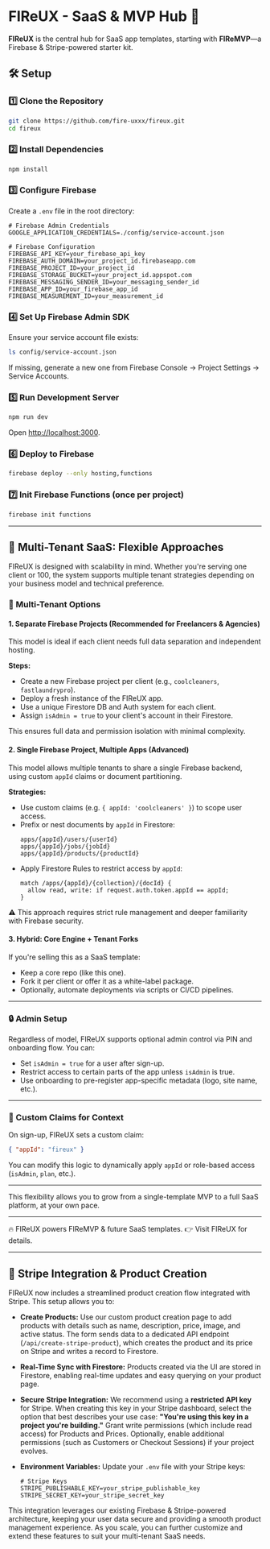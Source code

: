 # FIReUX - SaaS & MVP Hub 🚀

**FIReUX** is the central hub for SaaS app templates, starting with **FIReMVP**—a Firebase & Stripe-powered starter kit.

## 🛠️ Setup

### 1️⃣ Clone the Repository

```sh
git clone https://github.com/fire-uxxx/fireux.git
cd fireux
```

### 2️⃣ Install Dependencies

```sh
npm install
```

### 3️⃣ Configure Firebase

Create a `.env` file in the root directory:

```env
# Firebase Admin Credentials
GOOGLE_APPLICATION_CREDENTIALS=./config/service-account.json

# Firebase Configuration
FIREBASE_API_KEY=your_firebase_api_key
FIREBASE_AUTH_DOMAIN=your_project_id.firebaseapp.com
FIREBASE_PROJECT_ID=your_project_id
FIREBASE_STORAGE_BUCKET=your_project_id.appspot.com
FIREBASE_MESSAGING_SENDER_ID=your_messaging_sender_id
FIREBASE_APP_ID=your_firebase_app_id
FIREBASE_MEASUREMENT_ID=your_measurement_id
```

### 4️⃣ Set Up Firebase Admin SDK

Ensure your service account file exists:

```sh
ls config/service-account.json
```

If missing, generate a new one from Firebase Console → Project Settings → Service Accounts.

### 5️⃣ Run Development Server

```sh
npm run dev
```

Open [http://localhost:3000](http://localhost:3000).

### 6️⃣ Deploy to Firebase

```sh
firebase deploy --only hosting,functions
```

### 7️⃣ Init Firebase Functions (once per project)

```sh
firebase init functions
```

---

## 🧠 Multi-Tenant SaaS: Flexible Approaches

FIReUX is designed with scalability in mind. Whether you're serving one client or 100, the system supports multiple tenant strategies depending on your business model and technical preference.

### 🔀 Multi-Tenant Options

#### 1. **Separate Firebase Projects (Recommended for Freelancers & Agencies)**

This model is ideal if each client needs full data separation and independent hosting.

**Steps:**

- Create a new Firebase project per client (e.g., `coolcleaners`, `fastlaundrypro`).
- Deploy a fresh instance of the FIReUX app.
- Use a unique Firestore DB and Auth system for each client.
- Assign `isAdmin = true` to your client's account in their Firestore.

This ensures full data and permission isolation with minimal complexity.

#### 2. **Single Firebase Project, Multiple Apps (Advanced)**

This model allows multiple tenants to share a single Firebase backend, using custom `appId` claims or document partitioning.

**Strategies:**

- Use custom claims (e.g. `{ appId: 'coolcleaners' }`) to scope user access.
- Prefix or nest documents by `appId` in Firestore:
  ```
  apps/{appId}/users/{userId}
  apps/{appId}/jobs/{jobId}
  apps/{appId}/products/{productId}
  ```
- Apply Firestore Rules to restrict access by `appId`:
  ```firestore
  match /apps/{appId}/{collection}/{docId} {
    allow read, write: if request.auth.token.appId == appId;
  }
  ```

⚠️ This approach requires strict rule management and deeper familiarity with Firebase security.

#### 3. **Hybrid: Core Engine + Tenant Forks**

If you're selling this as a SaaS template:

- Keep a core repo (like this one).
- Fork it per client or offer it as a white-label package.
- Optionally, automate deployments via scripts or CI/CD pipelines.

---

### 🔒 Admin Setup

Regardless of model, FIReUX supports optional admin control via PIN and onboarding flow. You can:

- Set `isAdmin = true` for a user after sign-up.
- Restrict access to certain parts of the app unless `isAdmin` is true.
- Use onboarding to pre-register app-specific metadata (logo, site name, etc.).

---

### 🧪 Custom Claims for Context

On sign-up, FIReUX sets a custom claim:

```json
{ "appId": "fireux" }
```

You can modify this logic to dynamically apply `appId` or role-based access (`isAdmin`, `plan`, etc.).

---

This flexibility allows you to grow from a single-template MVP to a full SaaS platform, at your own pace.

---

🔥 FIReUX powers FIReMVP & future SaaS templates.
👉 Visit FIReUX for details.

---

## 🚀 Stripe Integration & Product Creation

FIReUX now includes a streamlined product creation flow integrated with Stripe. This setup allows you to:

- **Create Products:** Use our custom product creation page to add products with details such as name, description, price, image, and active status. The form sends data to a dedicated API endpoint (`/api/create-stripe-product`), which creates the product and its price on Stripe and writes a record to Firestore.

- **Real-Time Sync with Firestore:**
  Products created via the UI are stored in Firestore, enabling real-time updates and easy querying on your product page.

- **Secure Stripe Integration:**
  We recommend using a **restricted API key** for Stripe. When creating this key in your Stripe dashboard, select the option that best describes your use case: **"You're using this key in a project you're building."** Grant write permissions (which include read access) for Products and Prices. Optionally, enable additional permissions (such as Customers or Checkout Sessions) if your project evolves.

- **Environment Variables:**
  Update your `.env` file with your Stripe keys:

  ```env
  # Stripe Keys
  STRIPE_PUBLISHABLE_KEY=your_stripe_publishable_key
  STRIPE_SECRET_KEY=your_stripe_secret_key
  ```

This integration leverages our existing Firebase & Stripe-powered architecture, keeping your user data secure and providing a smooth product management experience. As you scale, you can further customize and extend these features to suit your multi-tenant SaaS needs.
